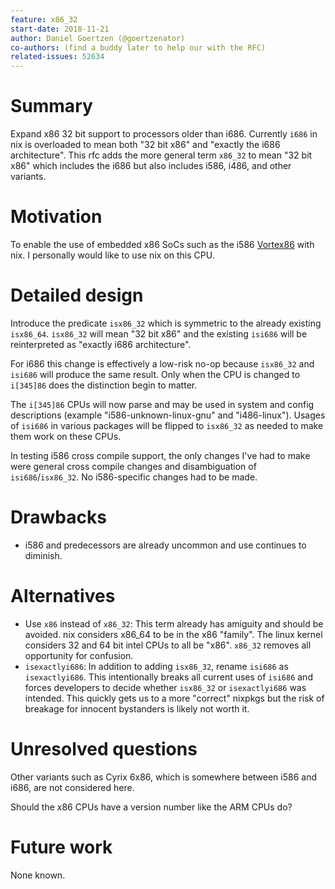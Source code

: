 ```yaml
---
feature: x86_32
start-date: 2018-11-21
author: Daniel Goertzen (@goertzenator)
co-authors: (find a buddy later to help our with the RFC)
related-issues: 52634
---
```


# Summary
[summary]: #summary

Expand x86 32 bit support to processors older than i686.  Currently `i686` in nix is overloaded to mean both "32 bit x86" and "exactly the i686 architecture".  This rfc adds the more general term `x86_32` to mean "32 bit x86" which includes the i686 but also includes i586, i486, and other variants.


# Motivation
[motivation]: #motivation

To enable the use of embedded x86 SoCs such as the i586 [Vortex86](https://en.wikipedia.org/wiki/Vortex86) with nix.  I personally would like to use nix on this CPU.


# Detailed design
[design]: #detailed-design

Introduce the predicate `isx86_32` which is symmetric to the already existing `isx86_64`.  `isx86_32` will mean "32 bit x86" and the existing `isi686` will be reinterpreted as "exactly i686 architecture".

For i686 this change is effectively a low-risk no-op because `isx86_32` and `isi686` will produce the same result.  Only when the CPU is changed to `i[345]86` does the distinction begin to matter.

The `i[345]86` CPUs will now parse and may be used in system and config descriptions (example "i586-unknown-linux-gnu" and "i486-linux").  Usages of `isi686` in various packages will be flipped to `isx86_32` as needed to make them work on these CPUs.

In testing i586 cross compile support, the only changes I've had to make were general cross compile changes and disambiguation of `isi686`/`isx86_32`.  No i586-specific changes had to be made.

# Drawbacks
[drawbacks]: #drawbacks

- i586 and predecessors are already uncommon and use continues to diminish.

# Alternatives
[alternatives]: #alternatives

- Use `x86` instead of `x86_32`: This term already has amiguity and should be avoided.  nix considers x86_64 to be in the x86 "family".  The linux kernel considers 32 and 64 bit intel CPUs to all be "x86".  `x86_32` removes all opportunity for confusion.
- `isexactlyi686`: In addition to adding `isx86_32`, rename `isi686` as `isexactlyi686`.  This intentionally breaks all current uses of `isi686` and forces developers to decide whether `isx86_32` or `isexactlyi686` was intended.  This quickly gets us to a more "correct" nixpkgs but the risk of breakage for innocent bystanders is likely not worth it.


# Unresolved questions
[unresolved]: #unresolved-questions

Other variants such as Cyrix 6x86, which is somewhere between i586 and i686, are not considered here.

Should the x86 CPUs have a version number like the ARM CPUs do?

# Future work
[future]: #future-work

None known.
